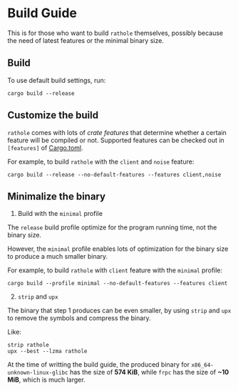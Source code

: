 # Build Guide

This is for those who want to build `rathole` themselves, possibly because the need of latest features or the minimal binary size.

## Build

To use default build settings, run:

```
cargo build --release
```

## Customize the build

`rathole` comes with lots of _crate features_ that determine whether a certain feature will be compiled or not. Supported features can be checked out in `[features]` of [Cargo.toml](../Cargo.toml).

For example, to build `rathole` with the `client` and `noise` feature:

```
cargo build --release --no-default-features --features client,noise
```

## Minimalize the binary

1. Build with the `minimal` profile

The `release` build profile optimize for the program running time, not the binary size.

However, the `minimal` profile enables lots of optimization for the binary size to produce a much smaller binary.

For example, to build `rathole` with `client` feature with the `minimal` profile:

```
cargo build --profile minimal --no-default-features --features client
```

2. `strip` and `upx`

The binary that step 1 produces can be even smaller, by using `strip` and `upx` to remove the symbols and compress the binary.

Like:

```
strip rathole
upx --best --lzma rathole
```

At the time of writting the build guide, the produced binary for `x86_64-unknown-linux-glibc` has the size of **574 KiB**, while `frpc` has the size of **~10 MiB**, which is much larger.
